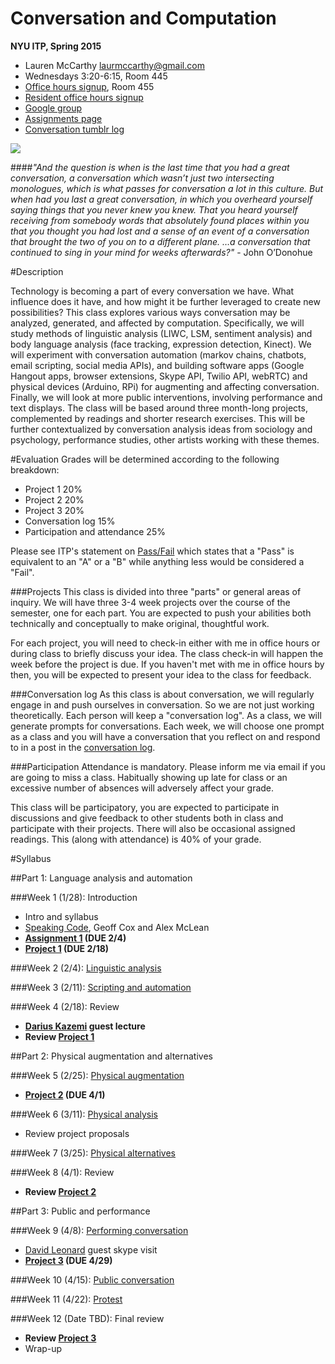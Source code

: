Conversation and Computation
==============

**NYU ITP, Spring 2015**

* Lauren McCarthy [laurmccarthy@gmail.com](mailto:laurmccarthy@gmail.com)
* Wednesdays 3:20-6:15, Room 445
* [Office hours signup](http://bit.ly/1hECzFK), Room 455
* [Resident office hours signup](https://itp.nyu.edu/inwiki/)
* [Google group](https://groups.google.com/forum/#!forum/convo-comp)
* [Assignments page](https://github.com/lmccart/itp-convo-comp/wiki/Assignments)
* [Conversation tumblr log](http://convocomp.tumblr.com/)

![](http://payload.cargocollective.com/1/2/88505/1701748/talking_machine.jpg)

####_"And the question is when is the last time that you had a great conversation, a conversation which wasn’t just two intersecting monologues, which is what passes for conversation a lot in this culture. But when had you last a great conversation, in which you overheard yourself saying things that you never knew you knew. That you heard yourself receiving from somebody words that absolutely found places within you that you thought you had lost and a sense of an event of a conversation that brought the two of you on to a different plane. …a conversation that continued to sing in your mind for weeks afterwards?"_ - John O’Donohue

#Description

Technology is becoming a part of every conversation we have. What influence does it have, and how might it be further leveraged to create new possibilities? This class explores various ways conversation may be analyzed, generated, and affected by computation. Specifically, we will study methods of linguistic analysis (LIWC, LSM, sentiment analysis) and body language analysis (face tracking, expression detection, Kinect). We will experiment with conversation automation (markov chains, chatbots, email scripting, social media APIs), and building software apps (Google Hangout apps, browser extensions, Skype API, Twilio API, webRTC) and physical devices (Arduino, RPi) for augmenting and affecting conversation. Finally, we will look at more public interventions, involving performance and text displays. The class will be based around three month-long projects, complemented by readings and shorter research exercises. This will be further contextualized by conversation analysis ideas from sociology and psychology, performance studies, other artists working with these themes.

#Evaluation
Grades will be determined according to the following breakdown:
* Project 1 20%
* Project 2 20%
* Project 3 20%
* Conversation log 15%
* Participation and attendance 25%

Please see ITP's statement on [Pass/Fail](http://help.itp.nyu.edu/academic-policies/pass-fail) which states that a "Pass" is equivalent to an "A" or a "B" while anything less would be considered a "Fail".

###Projects
This class is divided into three "parts" or general areas of inquiry. We will have three 3-4 week projects over the course of the semester, one for each part. You are expected to push your abilities both technically and conceptually to make original, thoughtful work. 

For each project, you will need to check-in either with me in office hours or during class to briefly discuss your idea. The class check-in will happen the week before the project is due. If you haven't met with me in office hours by then, you will be expected to present your idea to the class for feedback.

###Conversation log
As this class is about conversation, we will regularly engage in and push ourselves in conversation. So we are not just working theoretically. Each person will keep a "conversation log". As a class, we will generate prompts for conversations. Each week, we will choose one prompt as a class and you will have a conversation that you reflect on and respond to in a post in the [conversation log](http://convocomp.tumblr.com/).

###Participation
Attendance is mandatory. Please inform me via email if you are going to miss a class. Habitually showing up late for class or an excessive number of absences will adversely affect your grade.

This class will be participatory, you are expected to participate in discussions and give feedback to other students both in class and participate with their projects. There will also be occasional assigned readings. This (along with attendance) is 40% of your grade.



#Syllabus

##Part 1: Language analysis and automation

###Week 1 (1/28): Introduction
* Intro and syllabus
* [Speaking Code](http://mitpress.mit.edu/books/speaking-code-0), Geoff Cox and Alex McLean
* __[Assignment 1](https://github.com/lmccart/itp-convo-comp/wiki/Assignments#assignment-1-due-24) (DUE 2/4)__
* __[Project 1](https://github.com/lmccart/itp-convo-comp/wiki/Assignments#project-1-due-218) (DUE 2/18)__


###Week 2 (2/4): [Linguistic analysis](https://github.com/lmccart/itp-convo-comp/wiki/Physical-augmentation)

###Week 3 (2/11): [Scripting and automation](https://github.com/lmccart/itp-convo-comp/wiki/Scripting,-automation,-and-bots)
  
###Week 4 (2/18): Review
* **[Darius Kazemi](http://tinysubversions.com/) guest lecture**
* **Review [Project 1](https://github.com/lmccart/itp-convo-comp/wiki/Assignments#project-1-due-218)**


##Part 2: Physical augmentation and alternatives


###Week 5 (2/25): [Physical augmentation](https://github.com/lmccart/itp-convo-comp/wiki/Physical-augmentation)
* __[Project 2](https://github.com/lmccart/itp-convo-comp/wiki/Assignments#project-2-due-41) (DUE 4/1)__

###Week 6 (3/11): [Physical analysis](https://github.com/lmccart/itp-convo-comp/wiki/Physical-analysis)
* Review project proposals

###Week 7 (3/25): [Physical alternatives](https://github.com/lmccart/itp-convo-comp/wiki/Physical-alternatives)


###Week 8 (4/1): Review
* **Review [Project 2](https://github.com/lmccart/itp-convo-comp/wiki/Assignments#project-2-due-41)**

##Part 3: Public and performance

###Week 9 (4/8): [Performing conversation](https://github.com/lmccart/itp-convo-comp/wiki/Performing-conversation)
* [David Leonard](davidleonard.tv) guest skype visit
* __[Project 3](https://github.com/lmccart/itp-convo-comp/wiki/Assignments#project-3-due-429) (DUE 4/29)__

###Week 10 (4/15): [Public conversation](https://github.com/lmccart/itp-convo-comp/wiki/Public-conversation)

###Week 11 (4/22): [Protest](https://github.com/lmccart/itp-convo-comp/wiki/Protest)

###Week 12 (Date TBD): Final review
* **Review [Project 3](https://github.com/lmccart/itp-convo-comp/wiki/Assignments#project-3-due-429)**
* Wrap-up
